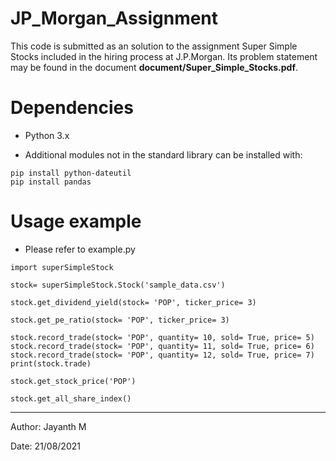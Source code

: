 # JP_Morgan_Assignment
This code is submitted as an solution to the assignment Super Simple Stocks included in the hiring process at J.P.Morgan. Its problem statement may be found in the document **document/Super_Simple_Stocks.pdf**.

# Dependencies

* Python 3.x

* Additional modules not in the standard library can be installed with:

```
pip install python-dateutil
pip install pandas
```
# Usage example

* Please refer to example.py

```
import superSimpleStock

stock= superSimpleStock.Stock('sample_data.csv')

stock.get_dividend_yield(stock= 'POP', ticker_price= 3)

stock.get_pe_ratio(stock= 'POP', ticker_price= 3)

stock.record_trade(stock= 'POP', quantity= 10, sold= True, price= 5)
stock.record_trade(stock= 'POP', quantity= 11, sold= True, price= 6)
stock.record_trade(stock= 'POP', quantity= 12, sold= True, price= 7)
print(stock.trade)

stock.get_stock_price('POP')

stock.get_all_share_index()
```
----

Author: Jayanth M

Date: 21/08/2021
